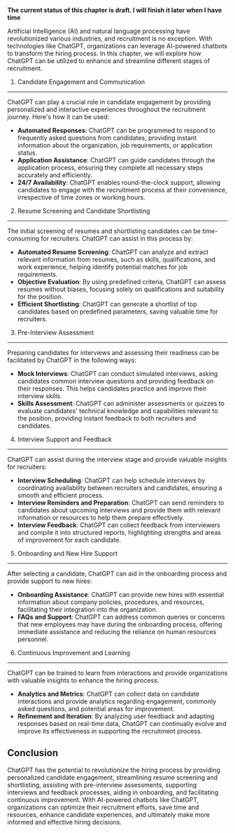 **The current status of this chapter is draft. I will finish it later when I have time**

Artificial Intelligence (AI) and natural language processing have revolutionized various industries, and recruitment is no exception. With technologies like ChatGPT, organizations can leverage AI-powered chatbots to transform the hiring process. In this chapter, we will explore how ChatGPT can be utilized to enhance and streamline different stages of recruitment.

1. Candidate Engagement and Communication
-----------------------------------------

ChatGPT can play a crucial role in candidate engagement by providing personalized and interactive experiences throughout the recruitment journey. Here's how it can be used:

* **Automated Responses**: ChatGPT can be programmed to respond to frequently asked questions from candidates, providing instant information about the organization, job requirements, or application status.
* **Application Assistance**: ChatGPT can guide candidates through the application process, ensuring they complete all necessary steps accurately and efficiently.
* **24/7 Availability**: ChatGPT enables round-the-clock support, allowing candidates to engage with the recruitment process at their convenience, irrespective of time zones or working hours.

2. Resume Screening and Candidate Shortlisting
----------------------------------------------

The initial screening of resumes and shortlisting candidates can be time-consuming for recruiters. ChatGPT can assist in this process by:

* **Automated Resume Screening**: ChatGPT can analyze and extract relevant information from resumes, such as skills, qualifications, and work experience, helping identify potential matches for job requirements.
* **Objective Evaluation**: By using predefined criteria, ChatGPT can assess resumes without biases, focusing solely on qualifications and suitability for the position.
* **Efficient Shortlisting**: ChatGPT can generate a shortlist of top candidates based on predefined parameters, saving valuable time for recruiters.

3. Pre-Interview Assessment
---------------------------

Preparing candidates for interviews and assessing their readiness can be facilitated by ChatGPT in the following ways:

* **Mock Interviews**: ChatGPT can conduct simulated interviews, asking candidates common interview questions and providing feedback on their responses. This helps candidates practice and improve their interview skills.
* **Skills Assessment**: ChatGPT can administer assessments or quizzes to evaluate candidates' technical knowledge and capabilities relevant to the position, providing instant feedback to both recruiters and candidates.

4. Interview Support and Feedback
---------------------------------

ChatGPT can assist during the interview stage and provide valuable insights for recruiters:

* **Interview Scheduling**: ChatGPT can help schedule interviews by coordinating availability between recruiters and candidates, ensuring a smooth and efficient process.
* **Interview Reminders and Preparation**: ChatGPT can send reminders to candidates about upcoming interviews and provide them with relevant information or resources to help them prepare effectively.
* **Interview Feedback**: ChatGPT can collect feedback from interviewers and compile it into structured reports, highlighting strengths and areas of improvement for each candidate.

5. Onboarding and New Hire Support
----------------------------------

After selecting a candidate, ChatGPT can aid in the onboarding process and provide support to new hires:

* **Onboarding Assistance**: ChatGPT can provide new hires with essential information about company policies, procedures, and resources, facilitating their integration into the organization.
* **FAQs and Support**: ChatGPT can address common queries or concerns that new employees may have during the onboarding process, offering immediate assistance and reducing the reliance on human resources personnel.

6. Continuous Improvement and Learning
--------------------------------------

ChatGPT can be trained to learn from interactions and provide organizations with valuable insights to enhance the hiring process:

* **Analytics and Metrics**: ChatGPT can collect data on candidate interactions and provide analytics regarding engagement, commonly asked questions, and potential areas for improvement.
* **Refinement and Iteration**: By analyzing user feedback and adapting responses based on real-time data, ChatGPT can continually evolve and improve its effectiveness in supporting the recruitment process.

Conclusion
----------

ChatGPT has the potential to revolutionize the hiring process by providing personalized candidate engagement, streamlining resume screening and shortlisting, assisting with pre-interview assessments, supporting interviews and feedback processes, aiding in onboarding, and facilitating continuous improvement. With AI-powered chatbots like ChatGPT, organizations can optimize their recruitment efforts, save time and resources, enhance candidate experiences, and ultimately make more informed and effective hiring decisions.
